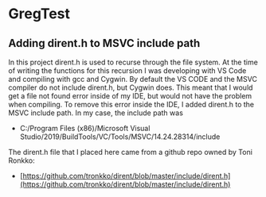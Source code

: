 # GregTest

## Adding dirent.h to MSVC include path
In this project dirent.h is used to recurse through the file system. At the time of writing the functions for this recursion I was developing with VS Code and compiling with gcc and Cygwin. By default the VS CODE and the MSVC compiler do not include dirent.h, but Cygwin does. This meant that I would get a file not found error inside of my IDE, but would not have the problem when compiling. To remove this error inside the IDE, I added dirent.h to the MSVC include path. In my case, the include path was

- C:/Program Files (x86)/Microsoft Visual Studio/2019/BuildTools/VC/Tools/MSVC/14.24.28314/include

The dirent.h file that I placed here came from a github repo owned by Toni Ronkko:
- [https://github.com/tronkko/dirent/blob/master/include/dirent.h](https://github.com/tronkko/dirent/blob/master/include/dirent.h)

